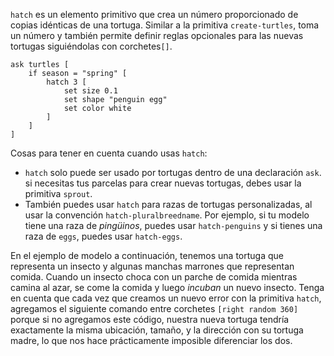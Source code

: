 ﻿`hatch` es un elemento primitivo que crea un número proporcionado de copias idénticas de una tortuga. Similar a la primitiva `create-turtles`, toma un número y también permite definir reglas opcionales para las nuevas tortugas siguiéndolas con corchetes` [] `.



```
ask turtles [
	if season = "spring" [
		hatch 3 [
			set size 0.1
			set shape "penguin egg"
			set color white
		]
	]
]
```



Cosas para tener en cuenta cuando usas `hatch`:

* `hatch` solo puede ser usado por tortugas dentro de una declaración `ask`. si necesitas tus parcelas para crear nuevas tortugas, debes usar la primitiva `sprout`.
* También puedes usar `hatch` para razas de tortugas personalizadas, al usar la convención `hatch-pluralbreedname`. Por ejemplo, si tu modelo tiene una raza de *pingüinos*, puedes usar `hatch-penguins` y si tienes una raza de `eggs`, puedes usar `hatch-eggs`.



En el ejemplo de modelo a continuación, tenemos una tortuga que representa un insecto y algunas manchas marrones que representan comida. Cuando un insecto choca con un parche de comida mientras camina al azar, se come la comida y luego *incuban* un nuevo insecto. Tenga en cuenta que cada vez que creamos un nuevo error con la primitiva `hatch`, agregamos el siguiente comando entre corchetes `[right random 360]` porque si no agregamos este código, nuestra nueva tortuga tendría exactamente la misma ubicación, tamaño, y la dirección con su tortuga madre, lo que nos hace prácticamente imposible diferenciar los dos.

